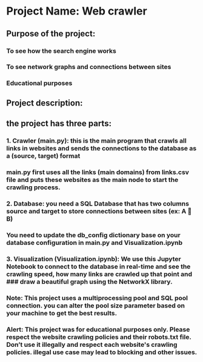 # Project Name: Web crawler
## Purpose of the project: 
###   To see how the search engine works
###   To see network graphs and connections between sites
###   Educational purposes
## Project description:
## the project has three parts:
###   1.	Crawler (main.py): this is the main program that crawls all links in websites and sends the connections to the database as a (source, target) format
###   main.py first uses all the links (main domains) from links.csv file and puts these websites as the main node to start the crawling process.
###   2.	Database: you need a SQL Database that has two columns source and target to store connections between sites (ex: A  B)
###   You need to update the db_config dictionary base on your database configuration in main.py and Visualization.ipynb
###   3.	Visualization (Visualization.ipynb): We use this Jupyter Notebook to connect to the database in real-time and see the crawling speed, how many links are crawled up that point and ###   draw a beautiful graph using the NetworkX library.
### Note: This project uses a multiprocessing pool and SQL pool connection. you can alter the pool size parameter based on your machine to get the best results.
### Alert: This project was for educational purposes only. Please respect the website crawling policies and their robots.txt file. Don’t use it illegally and respect each website's crawling policies. illegal use case may lead to blocking and other issues.


